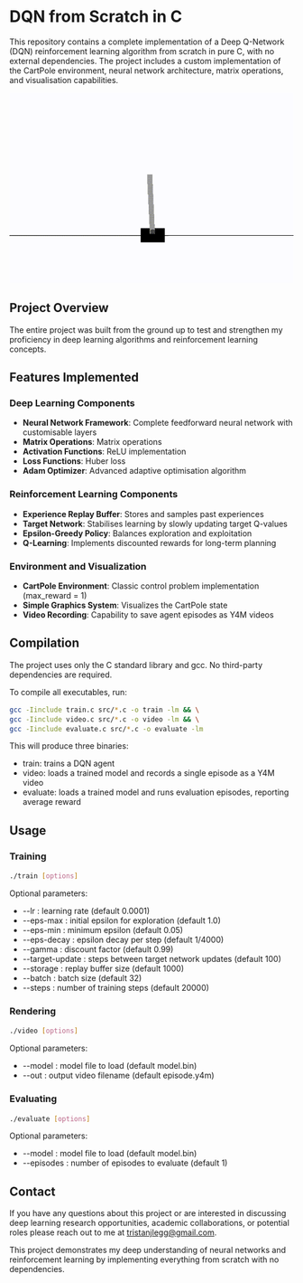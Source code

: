 # DQN from Scratch in C

This repository contains a complete implementation of a Deep Q-Network (DQN) reinforcement learning algorithm from scratch in pure C, with no external dependencies. The project includes a custom implementation of the CartPole environment, neural network architecture, matrix operations, and visualisation capabilities.

![CartPole Demo](example.gif)

## Project Overview

The entire project was built from the ground up to test and strengthen my proficiency in deep learning algorithms and reinforcement learning concepts.

## Features Implemented

### Deep Learning Components
- **Neural Network Framework**: Complete feedforward neural network with customisable layers
- **Matrix Operations**: Matrix operations
- **Activation Functions**: ReLU implementation
- **Loss Functions**: Huber loss
- **Adam Optimizer**: Advanced adaptive optimisation algorithm

### Reinforcement Learning Components
- **Experience Replay Buffer**: Stores and samples past experiences
- **Target Network**: Stabilises learning by slowly updating target Q-values
- **Epsilon-Greedy Policy**: Balances exploration and exploitation
- **Q-Learning**: Implements discounted rewards for long-term planning

### Environment and Visualization
- **CartPole Environment**: Classic control problem implementation (max_reward = 1)
- **Simple Graphics System**: Visualizes the CartPole state
- **Video Recording**: Capability to save agent episodes as Y4M videos

## Compilation

The project uses only the C standard library and gcc. No third-party dependencies are required.

To compile all executables, run:

```bash
gcc -Iinclude train.c src/*.c -o train -lm && \
gcc -Iinclude video.c src/*.c -o video -lm && \
gcc -Iinclude evaluate.c src/*.c -o evaluate -lm
```

This will produce three binaries:
- train: trains a DQN agent
- video: loads a trained model and records a single episode as a Y4M video
- evaluate: loads a trained model and runs evaluation episodes, reporting average reward

## Usage

### Training

```bash
./train [options]
```

Optional parameters:
- --lr <float>: learning rate (default 0.0001)
- --eps-max <float>: initial epsilon for exploration (default 1.0)
- --eps-min <float>: minimum epsilon (default 0.05)
- --eps-decay <float>: epsilon decay per step (default 1/4000)
- --gamma <float>: discount factor (default 0.99)
- --target-update <int>: steps between target network updates (default 100)
- --storage <int>: replay buffer size (default 1000)
- --batch <int>: batch size (default 32)
- --steps <int>: number of training steps (default 20000)

### Rendering

```bash
./video [options]
```

Optional parameters:
- --model <file>: model file to load (default model.bin)
- --out <file>: output video filename (default episode.y4m)

### Evaluating

```bash
./evaluate [options]
```

Optional parameters:
- --model <file>: model file to load (default model.bin)
- --episodes <n>: number of episodes to evaluate (default 1)

## Contact

If you have any questions about this project or are interested in discussing deep learning research opportunities, academic collaborations, or potential roles please reach out to me at tristanjlegg@gmail.com.

This project demonstrates my deep understanding of neural networks and reinforcement learning by implementing everything from scratch with no dependencies.
